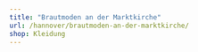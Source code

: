 ```yaml
---
title: "Brautmoden an der Marktkirche"
url: /hannover/brautmoden-an-der-marktkirche/
shop: Kleidung
---
```

